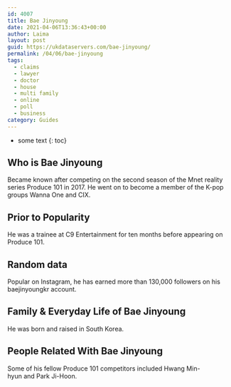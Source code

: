 ```yaml
---
id: 4007
title: Bae Jinyoung
date: 2021-04-06T13:36:43+00:00
author: Laima
layout: post
guid: https://ukdataservers.com/bae-jinyoung/
permalink: /04/06/bae-jinyoung
tags:
  - claims
  - lawyer
  - doctor
  - house
  - multi family
  - online
  - poll
  - business
category: Guides
---
```


* some text
{: toc}


## Who is Bae Jinyoung
                  
                  
                  
Became known after competing on the second season of the Mnet reality series Produce 101 in 2017. He went on to become a member of the K-pop groups Wanna One and CIX.
                  
              
            
              
            
                
                
                
## Prior to Popularity
                  
                  
                  
He was a trainee at C9 Entertainment for ten months before appearing on Produce 101. 
                  
              
            
              
            
                
                
                
## Random data
                  
                  
                  
Popular on Instagram, he has earned more than 130,000 followers on his baejinyoungkr account. 
                  
              
            
              
            
                
                
                
## Family & Everyday Life of Bae Jinyoung
                  
                  
                  
He was born and raised in South Korea. 
                  
              
            
              
            
                
                
                
## People Related With Bae Jinyoung
                  
                  
                  
Some of his fellow Produce 101 competitors included Hwang Min-hyun and Park Ji-Hoon. 
                  
              
            
              
            
                
              
            
              
              
            
            
              
            
          
          
          